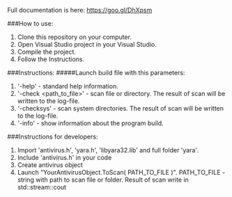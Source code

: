 Full documentation is here: https://goo.gl/DhXpsm

###How to use:
1. Clone this repository on your computer.
2. Open Visual Studio project in your Visual Studio.
3. Compile the project.
4. Follow the Instructions.

###Instructions:
#####Launch build file with this parameters:
  1. '-help' - standard help information.
  2. '-check <path_to_file>' - scan file or directory. The result of scan will be written to the log-file.
  3. '-checksys' - scan system directories. The result of scan will be written to the log-file.
  4. '-info' - show information about the program build.

###Instructions for developers:
  1. Import 'antivirus.h', 'yara.h', 'libyara32.lib' and full folder 'yara'.
  2. Include 'antivirus.h' in your code
  3. Create antivirus object
  4. Launch "YourAntivirusObject.ToScan( PATH_TO_FILE )". PATH_TO_FILE - string with path to scan file or folder. Result of scan write in std::stream::cout

